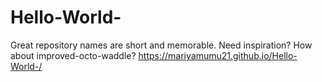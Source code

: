 # Hello-World-
Great repository names are short and memorable. Need inspiration? How about improved-octo-waddle?
https://mariyamumu21.github.io/Hello-World-/

